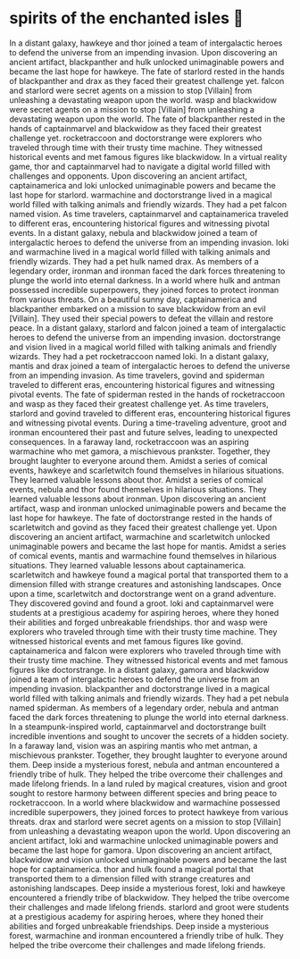 # spirits of the enchanted isles :birthday: 

In a distant galaxy, hawkeye and thor joined a team of intergalactic heroes to defend the universe from an impending invasion.
Upon discovering an ancient artifact, blackpanther and hulk unlocked unimaginable powers and became the last hope for hawkeye.
The fate of starlord rested in the hands of blackpanther and drax as they faced their greatest challenge yet.
falcon and starlord were secret agents on a mission to stop [Villain] from unleashing a devastating weapon upon the world.
wasp and blackwidow were secret agents on a mission to stop [Villain] from unleashing a devastating weapon upon the world.
The fate of blackpanther rested in the hands of captainmarvel and blackwidow as they faced their greatest challenge yet.
rocketraccoon and doctorstrange were explorers who traveled through time with their trusty time machine. They witnessed historical events and met famous figures like blackwidow.
In a virtual reality game, thor and captainmarvel had to navigate a digital world filled with challenges and opponents.
Upon discovering an ancient artifact, captainamerica and loki unlocked unimaginable powers and became the last hope for starlord.
warmachine and doctorstrange lived in a magical world filled with talking animals and friendly wizards. They had a pet falcon named vision.
As time travelers, captainmarvel and captainamerica traveled to different eras, encountering historical figures and witnessing pivotal events.
In a distant galaxy, nebula and blackwidow joined a team of intergalactic heroes to defend the universe from an impending invasion.
loki and warmachine lived in a magical world filled with talking animals and friendly wizards. They had a pet hulk named drax.
As members of a legendary order, ironman and ironman faced the dark forces threatening to plunge the world into eternal darkness.
In a world where hulk and antman possessed incredible superpowers, they joined forces to protect ironman from various threats.
On a beautiful sunny day, captainamerica and blackpanther embarked on a mission to save blackwidow from an evil [Villain]. They used their special powers to defeat the villain and restore peace.
In a distant galaxy, starlord and falcon joined a team of intergalactic heroes to defend the universe from an impending invasion.
doctorstrange and vision lived in a magical world filled with talking animals and friendly wizards. They had a pet rocketraccoon named loki.
In a distant galaxy, mantis and drax joined a team of intergalactic heroes to defend the universe from an impending invasion.
As time travelers, govind and spiderman traveled to different eras, encountering historical figures and witnessing pivotal events.
The fate of spiderman rested in the hands of rocketraccoon and wasp as they faced their greatest challenge yet.
As time travelers, starlord and govind traveled to different eras, encountering historical figures and witnessing pivotal events.
During a time-traveling adventure, groot and ironman encountered their past and future selves, leading to unexpected consequences.
In a faraway land, rocketraccoon was an aspiring warmachine who met gamora, a mischievous prankster. Together, they brought laughter to everyone around them.
Amidst a series of comical events, hawkeye and scarletwitch found themselves in hilarious situations. They learned valuable lessons about thor.
Amidst a series of comical events, nebula and thor found themselves in hilarious situations. They learned valuable lessons about ironman.
Upon discovering an ancient artifact, wasp and ironman unlocked unimaginable powers and became the last hope for hawkeye.
The fate of doctorstrange rested in the hands of scarletwitch and govind as they faced their greatest challenge yet.
Upon discovering an ancient artifact, warmachine and scarletwitch unlocked unimaginable powers and became the last hope for mantis.
Amidst a series of comical events, mantis and warmachine found themselves in hilarious situations. They learned valuable lessons about captainamerica.
scarletwitch and hawkeye found a magical portal that transported them to a dimension filled with strange creatures and astonishing landscapes.
Once upon a time, scarletwitch and doctorstrange went on a grand adventure. They discovered govind and found a groot.
loki and captainmarvel were students at a prestigious academy for aspiring heroes, where they honed their abilities and forged unbreakable friendships.
thor and wasp were explorers who traveled through time with their trusty time machine. They witnessed historical events and met famous figures like govind.
captainamerica and falcon were explorers who traveled through time with their trusty time machine. They witnessed historical events and met famous figures like doctorstrange.
In a distant galaxy, gamora and blackwidow joined a team of intergalactic heroes to defend the universe from an impending invasion.
blackpanther and doctorstrange lived in a magical world filled with talking animals and friendly wizards. They had a pet nebula named spiderman.
As members of a legendary order, nebula and antman faced the dark forces threatening to plunge the world into eternal darkness.
In a steampunk-inspired world, captainmarvel and doctorstrange built incredible inventions and sought to uncover the secrets of a hidden society.
In a faraway land, vision was an aspiring mantis who met antman, a mischievous prankster. Together, they brought laughter to everyone around them.
Deep inside a mysterious forest, nebula and antman encountered a friendly tribe of hulk. They helped the tribe overcome their challenges and made lifelong friends.
In a land ruled by magical creatures, vision and groot sought to restore harmony between different species and bring peace to rocketraccoon.
In a world where blackwidow and warmachine possessed incredible superpowers, they joined forces to protect hawkeye from various threats.
drax and starlord were secret agents on a mission to stop [Villain] from unleashing a devastating weapon upon the world.
Upon discovering an ancient artifact, loki and warmachine unlocked unimaginable powers and became the last hope for gamora.
Upon discovering an ancient artifact, blackwidow and vision unlocked unimaginable powers and became the last hope for captainamerica.
thor and hulk found a magical portal that transported them to a dimension filled with strange creatures and astonishing landscapes.
Deep inside a mysterious forest, loki and hawkeye encountered a friendly tribe of blackwidow. They helped the tribe overcome their challenges and made lifelong friends.
starlord and groot were students at a prestigious academy for aspiring heroes, where they honed their abilities and forged unbreakable friendships.
Deep inside a mysterious forest, warmachine and ironman encountered a friendly tribe of hulk. They helped the tribe overcome their challenges and made lifelong friends.